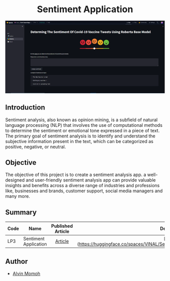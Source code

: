 # <center>Sentiment Application</center>

![Alt text](<Screenshot (878).png>)

## Introduction

Sentiment analysis, also known as opinion mining, is a subfield of natural language processing (NLP) that involves the use of computational methods to determine the sentiment or emotional tone expressed in a piece of text. The primary goal of sentiment analysis is to identify and understand the subjective information present in the text, which can be categorized as positive, negative, or neutral.

## Objective

The objective of this project is to create a sentiment analysis app. a well-designed and user-friendly sentiment analysis app can provide valuable insights and benefits across a diverse range of industries and professions like, businesses and brands, customer support, social media managers and many more.

## Summary

| Code | Name                  |                                     Published Article                                     |                                                     Deployed App |
| ---- | --------------------- | :---------------------------------------------------------------------------------------: | ---------------------------------------------------------------: |
| LP3  | Sentiment Application | [Article](https://medium.com/@chipmnkal/store-sales-time-series-forecasting-4c3bbc6eaca2) | [Application] (https://huggingface.co/spaces/VINAL/SentimentApp) |

## Author

- [Alvin Momoh](https://github.com/DaitaMonk)
